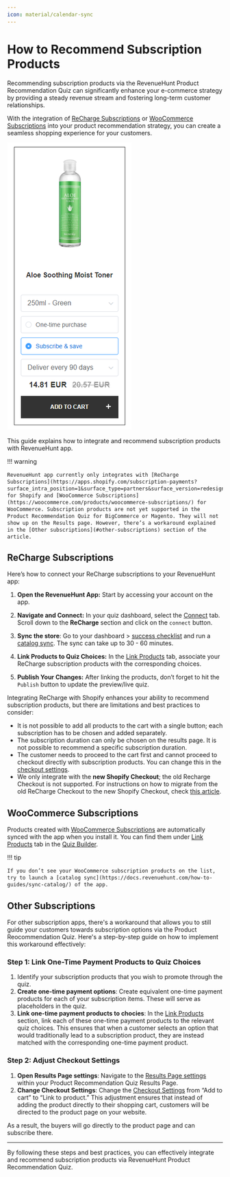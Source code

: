 ```yaml
---
icon: material/calendar-sync
---
```


# How to Recommend Subscription Products

Recommending subscription products via the RevenueHunt Product Recommendation Quiz can significantly enhance your e-commerce strategy by providing a steady revenue stream and fostering long-term customer relationships. 

With the integration of [ReCharge Subscriptions](https://apps.shopify.com/subscription-payments?surface_intra_position=1&surface_type=partners&surface_version=redesign) or [WooCommerce Subscriptions](https://woocommerce.com/products/woocommerce-subscriptions/) into your product recommendation strategy, you can create a seamless shopping experience for your customers. 

![how to recommend subscription products sample product](/images/how_to_recommend_subscription_products_sample_product.png)

This guide explains how to integrate and recommend subscription products with RevenueHunt app.

!!! warning

    RevenueHunt app currently only integrates with [ReCharge Subscriptions](https://apps.shopify.com/subscription-payments?surface_intra_position=1&surface_type=partners&surface_version=redesign) for Shopify and [WooCommerce Subscriptions](https://woocommerce.com/products/woocommerce-subscriptions/) for WooCommerce. Subscription products are not yet supported in the Product Recommendation Quiz for BigCommerce or Magento. They will not show up on the Results page. However, there’s a workaround explained in the [Other subscriptions](#other-subscriptions) section of the article.

## ReCharge Subscriptions

Here’s how to connect your ReCharge subscriptions to your RevenueHunt app:

1. **Open the RevenueHunt App:** Start by accessing your account on the app.
   
2. **Navigate and Connect:** In your quiz dashboard, select the [Connect](https://docs.revenuehunt.com/reference/quiz-builder/#connect) tab. Scroll down to the **ReCharge** section and click on the `connect` button.

3. **Sync the store**: Go to your dashboard > [success checklist](https://docs.revenuehunt.com/reference/dashboard/#success-checklist) and run a [catalog sync](https://docs.revenuehunt.com/how-to-guides/sync-catalog/). The sync can take up to 30 - 60 minutes.

4. **Link Products to Quiz Choices:** In the [Link Products](https://docs.revenuehunt.com/reference/quiz-builder/#link-products) tab, associate your ReCharge subscription products with the corresponding choices. 

5. **Publish Your Changes:** After linking the products, don’t forget to hit the `Publish` button to update the preview/live quiz.

Integrating ReCharge with Shopify enhances your ability to recommend subscription products, but there are limitations and best practices to consider:

- It is not possible to add all products to the cart with a single button; each subscription has to be chosen and added separately.
- The subscription duration can only be chosen on the results page. It is not possible to recommend a specific subscription duration.
- The customer needs to proceed to the cart first and cannot proceed to checkout directly with subscription products. You can change this in the [checkout settings](https://docs.revenuehunt.com/how-to-guides/change-checkout-settings/).
- We only integrate with the **new Shopify Checkout**; the old Recharge Checkout is not supported. For instructions on how to migrate from the old ReCharge Checkout to the new Shopify Checkout, check [this article](https://support.rechargepayments.com/hc/en-us/articles/4403505928599).

## WooCommerce Subscriptions

Products created with [WooCommerce Subscriptions](https://woocommerce.com/products/woocommerce-subscriptions/) are automatically synced with the app when you install it. You can find them under [Link Products](https://docs.revenuehunt.com/reference/quiz-builder/#link-products) tab in the [Quiz Builder](https://docs.revenuehunt.com/reference/quiz-builder/).

!!! tip

    If you don’t see your WooCommerce subscription products on the list, try to launch a [catalog sync](https://docs.revenuehunt.com/how-to-guides/sync-catalog/) of the app.

## Other Subscriptions

For other subscription apps, there's a workaround that allows you to still guide your customers towards subscription options via the Product Reocommendation Quiz. Here's a step-by-step guide on how to implement this workaround effectively:

### Step 1: Link One-Time Payment Products to Quiz Choices
1. Identify your subscription products that you wish to promote through the quiz.
2. **Create one-time payment options**: Create equivalent one-time payment products for each of your subscription items. These will serve as placeholders in the quiz.
3. **Link one-time payment products to chocies**: In the [Link Products](https://docs.revenuehunt.com/reference/quiz-builder/#link-products) section, link each of these one-time payment products to the relevant quiz choices. This ensures that when a customer selects an option that would traditionally lead to a subscription product, they are instead matched with the corresponding one-time payment product.

### Step 2: Adjust Checkout Settings
1. **Open Results Page settings**: Navigate to the [Results Page settings](https://docs.revenuehunt.com/reference/quiz-builder/#results-page-settings) within your Product Recommendation Quiz Results Page.
2. **Change Checkout Settings**: Change the [Checkout Settings](https://docs.revenuehunt.com/how-to-guides/change-checkout-settings/) from “Add to cart” to “Link to product.” This adjustment ensures that instead of adding the product directly to their shopping cart, customers will be directed to the product page on your website.

As a result, the buyers will go directly to the product page and can subscribe there.

---

By following these steps and best practices, you can effectively integrate and recommend subscription products via RevenueHunt Product Recommendation Quiz.
